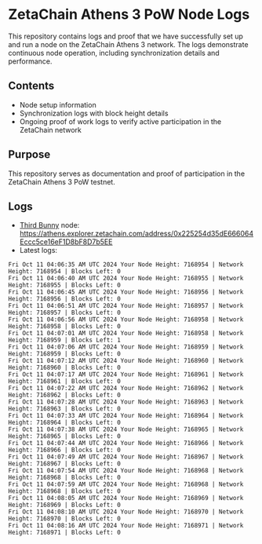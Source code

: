 # ZetaChain Athens 3 PoW Node Logs
This repository contains logs and proof that we have successfully set up and run a node on the ZetaChain Athens 3 network. The logs demonstrate continuous node operation, including synchronization details and performance.

## Contents
- Node setup information
- Synchronization logs with block height details
- Ongoing proof of work logs to verify active participation in the ZetaChain network

## Purpose
This repository serves as documentation and proof of participation in the ZetaChain Athens 3 PoW testnet.

## Logs

- [Third Bunny](https://thirdbunny.xyz/) node: https://athens.explorer.zetachain.com/address/0x225254d35dE666064Eccc5ce16eF1D8bF8D7b5EE
- Latest logs:
```
Fri Oct 11 04:06:35 AM UTC 2024 Your Node Height: 7168954 | Network Height: 7168954 | Blocks Left: 0
Fri Oct 11 04:06:40 AM UTC 2024 Your Node Height: 7168955 | Network Height: 7168955 | Blocks Left: 0
Fri Oct 11 04:06:45 AM UTC 2024 Your Node Height: 7168956 | Network Height: 7168956 | Blocks Left: 0
Fri Oct 11 04:06:51 AM UTC 2024 Your Node Height: 7168957 | Network Height: 7168957 | Blocks Left: 0
Fri Oct 11 04:06:56 AM UTC 2024 Your Node Height: 7168958 | Network Height: 7168958 | Blocks Left: 0
Fri Oct 11 04:07:01 AM UTC 2024 Your Node Height: 7168958 | Network Height: 7168959 | Blocks Left: 1
Fri Oct 11 04:07:06 AM UTC 2024 Your Node Height: 7168959 | Network Height: 7168959 | Blocks Left: 0
Fri Oct 11 04:07:12 AM UTC 2024 Your Node Height: 7168960 | Network Height: 7168960 | Blocks Left: 0
Fri Oct 11 04:07:17 AM UTC 2024 Your Node Height: 7168961 | Network Height: 7168961 | Blocks Left: 0
Fri Oct 11 04:07:22 AM UTC 2024 Your Node Height: 7168962 | Network Height: 7168962 | Blocks Left: 0
Fri Oct 11 04:07:28 AM UTC 2024 Your Node Height: 7168963 | Network Height: 7168963 | Blocks Left: 0
Fri Oct 11 04:07:33 AM UTC 2024 Your Node Height: 7168964 | Network Height: 7168964 | Blocks Left: 0
Fri Oct 11 04:07:38 AM UTC 2024 Your Node Height: 7168965 | Network Height: 7168965 | Blocks Left: 0
Fri Oct 11 04:07:44 AM UTC 2024 Your Node Height: 7168966 | Network Height: 7168966 | Blocks Left: 0
Fri Oct 11 04:07:49 AM UTC 2024 Your Node Height: 7168967 | Network Height: 7168967 | Blocks Left: 0
Fri Oct 11 04:07:54 AM UTC 2024 Your Node Height: 7168968 | Network Height: 7168968 | Blocks Left: 0
Fri Oct 11 04:07:59 AM UTC 2024 Your Node Height: 7168968 | Network Height: 7168968 | Blocks Left: 0
Fri Oct 11 04:08:05 AM UTC 2024 Your Node Height: 7168969 | Network Height: 7168969 | Blocks Left: 0
Fri Oct 11 04:08:10 AM UTC 2024 Your Node Height: 7168970 | Network Height: 7168970 | Blocks Left: 0
Fri Oct 11 04:08:16 AM UTC 2024 Your Node Height: 7168971 | Network Height: 7168971 | Blocks Left: 0
```
